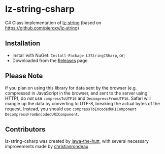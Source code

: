 lz-string-csharp
================

C# Class implementation of [lz-string](http://pieroxy.net/blog/pages/lz-string/index.html) (based on https://github.com/pieroxy/lz-string)


## Installation

- Install with NuGet: `Install-Package LZStringCSharp`, or;
- Downloaded from the [Releases](https://github.com/jawa-the-hutt/lz-string-csharp/releases) page


## Please Note

If you plan on using this library for data sent  by the browser (e.g. compressed in JavaScript in the browser, and sent to the server using HTTP), do *not* use `compressToUTF16` and `DecompressFromUTF16`. Safari will mangle up the data by converting to UTF-8, breaking the actual bytes of the request. Instead, you should use `compressToEncodedURIComponent` `DecompressFromEncodedURIComponent`.


## Contributors

lz-string-csharp was created by [jawa-the-hutt](https://github.com/jawa-the-hutt), with several necessary improvements made by [christianrondeau](https://github.com/christianrondeau)
